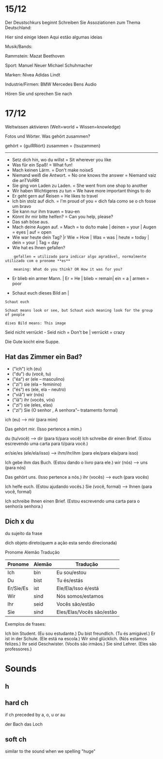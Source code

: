# 15/12

Der Deustschkurs beginnt
Schreiben Sie Assoziationen zum Thema Deutschland:

Hier sind einige Ideen
Aqui estão algumas ideias


Musik/Bands:

Rammstein:
Mazat
Beethoven

Sport:
Manuel Neuer
Michael Schuhmacher

Marken:
Nivea
Adidas
Lindt

Industrie/Firmen:
BMW
Mercedes Bens
Audio

Hören Sie und sprechen Sie nach

# 17/12

Weltwissen aktivieren
(Welt=world + Wissen=knowledge)

Fotos und Wörter. Was gehört zusammen?

gehört = {guíRRiórt}
zusammen = {tsuzammen}

---

- Setz dich hin, wo du willst = Sit wherever you like
- Was für ein Spaß! = What fun!
- Mach keinen Lärm. = Don't make noiseS
- Niemand weiß die Antwort. = No one knows the answer = Niemand vaiz die anTVoRRt
- Sie ging von Laden zu Laden. = She went from one shop to another
- Wir haben Wichtigeres zu tun = We have more important things to do
- Er geht gern auf Reisen = He likes to travel
- Ich bin stolz auf dich. = I'm proud of you = dich fala como se o ch fosse um bravo
- Sie kann nur ihm trauen = trau-en 
- Könnt ihr mir bitte helfen? = Can you help, please?
- Das sah böse aus.
- Mach deine Augen auf. = Mach = to do/to make | deinen = your | Augen = eyes | auf = open
- Wie war heute dein Tag? |r Wie = How | Was = was | heute = today | dein = your | Tag = day
- Wie hat es Ihnen gefallen? 
```
    gefallen = utilizado para indicar algo agradável, normalmente utilizado com o pronome **es**

    meaning: What do you think? OR How it was for you?
```
- Er blieb ein armer Mann. | Er = He | blieb = remain| ein = a | armen = poor

- Schaut euch dieses Bild an | 
```
Schaut euch

Schaut means look or see, but Schaut euch meaning look for the group of people

dises Bild means: This image

```

Seid nicht verrückt - Seid nich = Don't be | verrückt = crazy

Die Gute kocht eine Suppe.

Hat das Zimmer ein Bad?
---

- ("ich") ich (eu)
- ("du") du (você, tu)
- ("éa") er (ele – masculino)
- ("zi") sie (ela – feminino)
- ("és") es (ele, ela – neutro)
- ("viâ") wir (nós)
- ("iâ") ihr (vocês, vós)
- ("zi") sie (eles, elas)
- ("zi") Sie (O senhor , A senhora"– tratamento formal)


ich (eu) --> mir (para mim)

Das gehört mir. (Isso pertence a mim.)

du (tu/você) --> dir (para ti/para você)
Ich schreibe dir einen Brief. (Estou escrevendo uma carta para ti/para você.)

er/sie/es (ele/ela/isso) --> ihm/ihr/ihm (para ele/para ela/para isso)

Ich gebe ihm das Buch. (Estou dando o livro para ele.)
wir (nós) --> uns (para nós)

Das gehört uns. (Isso pertence a nós.)
ihr (vocês) --> euch (para vocês)

Ich helfe euch. (Estou ajudando vocês.)
Sie (você, formal) --> Ihnen (para você, formal)

Ich schreibe Ihnen einen Brief. (Estou escrevendo uma carta para o senhor/a senhora.)


## Dich x du

du sujeito da frase

dich objeto direto(quem a ação esta sendo direcionada)


Pronome	Alemão	Tradução

| Pronome | Alemão | Tradução          |
|---------|--------|-------------------|
| Ich     | bin    | Eu sou/estou      |
| Du      | bist   | Tu és/estás       |
| Er/Sie/Es | ist  | Ele/Ela/Isso é/está|
| Wir     | sind   | Nós somos/estamos |
| Ihr     | seid   | Vocês são/estão   |
| Sie     | sind   | Eles/Elas/Vocês são/estão |

Exemplos de frases:

Ich bin Student. (Eu sou estudante.)
Du bist freundlich. (Tu és amigável.)
Er ist in der Schule. (Ele está na escola.)
Wir sind glücklich. (Nós estamos felizes.)
Ihr seid Geschwister. (Vocês são irmãos.)
Sie sind Lehrer. (Eles são professores.)


# Sounds 

## h

## hard ch

if ch preceded by a, o, u or au

der Bach
das Loch

## soft ch

similar to the sound when we spelling "huge"
